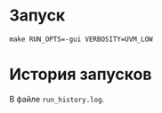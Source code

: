 # Запуск

```shell
make RUN_OPTS=-gui VERBOSITY=UVM_LOW
```

# История запусков

В файле `run_history.log`.
